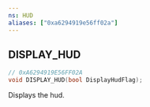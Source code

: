 ```yaml
---
ns: HUD
aliases: ["0xa6294919e56ff02a"]
---
```

## DISPLAY_HUD

```c
// 0xA6294919E56FF02A
void DISPLAY_HUD(bool DisplayHudFlag);
```

Displays the hud.

